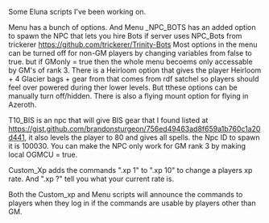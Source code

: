 Some Eluna scripts I've been working on.

Menu has a bunch of options. And Menu _NPC_BOTS has an added option to spawn the NPC that lets you hire Bots if server uses NPC_Bots from trickerer https://github.com/trickerer/Trinity-Bots
Most options in the menu can be turned off for non-GM players by changing variables from false to true. but if GMonly = true then the whole menu becoems only accessable by GM's of rank 3.
There is a Heirloom option that gives the player Heirloom + 4 Glacier bags + gear from that comes from rdf satchel so players should feel over powered during ther lower levels. But tthese options can be manually turn off/hidden.
There is also a flying mount option for flying in Azeroth.

T10_BIS is an npc that will give BIS gear that I found listed at https://gist.github.com/brandonsturgeon/756ed49463ad8f659a1b760c1a20d441, it also levels the player to 80 and gives all spells.
the Npc ID to spawn it is 100030. You can make the NPC only work for GM rank 3 by making local OGMCU = true.

Custom_Xp adds the commands ".xp 1" to ".xp 10" to change a players xp rate. And ".xp ?" tell you what your current rate is.

Both the Custom_xp and Menu scripts will announce the commands to players when they log in if the commands are usable by players other than GM.